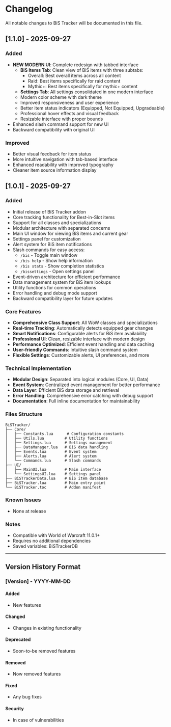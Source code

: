# Changelog

All notable changes to BiS Tracker will be documented in this file.

## [1.1.0] - 2025-09-27

### Added
- **NEW MODERN UI**: Complete redesign with tabbed interface
  - **BiS Items Tab**: Clean view of BiS items with three subtabs:
    - Overall: Best overall items across all content
    - Raid: Best items specifically for raid content
    - Mythic+: Best items specifically for mythic+ content
  - **Settings Tab**: All settings consolidated in one modern interface
  - Modern color scheme with dark theme
  - Improved responsiveness and user experience
  - Better item status indicators (Equipped, Not Equipped, Upgradeable)
  - Professional hover effects and visual feedback
  - Resizable interface with proper bounds
- Enhanced slash command support for new UI
- Backward compatibility with original UI

### Improved
- Better visual feedback for item status
- More intuitive navigation with tab-based interface
- Enhanced readability with improved typography
- Cleaner item source information display

## [1.0.1] - 2025-09-27

### Added
- Initial release of BiS Tracker addon
- Core tracking functionality for Best-in-Slot items
- Support for all classes and specializations
- Modular architecture with separated concerns
- Main UI window for viewing BiS items and current gear
- Settings panel for customization
- Alert system for BiS item notifications
- Slash commands for easy access:
  - `/bis` - Toggle main window
  - `/bis help` - Show help information
  - `/bis stats` - Show completion statistics
  - `/bissettings` - Open settings panel
- Event-driven architecture for efficient performance
- Data management system for BiS item lookups
- Utility functions for common operations
- Error handling and debug mode support
- Backward compatibility layer for future updates

### Core Features
- **Comprehensive Class Support**: All WoW classes and specializations
- **Real-time Tracking**: Automatically detects equipped gear changes
- **Smart Notifications**: Configurable alerts for BiS item availability
- **Professional UI**: Clean, resizable interface with modern design
- **Performance Optimized**: Efficient event handling and data caching
- **User-friendly Commands**: Intuitive slash command system
- **Flexible Settings**: Customizable alerts, UI preferences, and more

### Technical Implementation
- **Modular Design**: Separated into logical modules (Core, UI, Data)
- **Event System**: Centralized event management for better performance
- **Data Layer**: Efficient BiS data storage and retrieval
- **Error Handling**: Comprehensive error catching with debug support
- **Documentation**: Full inline documentation for maintainability

### Files Structure
```
BiSTracker/
├── Core/
│   ├── Constants.lua      # Configuration constants
│   ├── Utils.lua         # Utility functions
│   ├── Settings.lua      # Settings management
│   ├── DataManager.lua   # BiS data handling
│   ├── Events.lua        # Event system
│   ├── Alerts.lua        # Alert system
│   └── Commands.lua      # Slash commands
├── UI/
│   ├── MainUI.lua        # Main interface
│   └── SettingsUI.lua    # Settings panel
├── BiSTrackerData.lua    # BiS item database
├── BiSTracker.lua        # Main entry point
└── BiSTracker.toc        # Addon manifest
```

### Known Issues
- None at release

### Notes
- Compatible with World of Warcraft 11.0.1+
- Requires no additional dependencies
- Saved variables: BiSTrackerDB

---

## Version History Format

### [Version] - YYYY-MM-DD

#### Added
- New features

#### Changed
- Changes in existing functionality

#### Deprecated
- Soon-to-be removed features

#### Removed
- Now removed features

#### Fixed
- Any bug fixes

#### Security
- In case of vulnerabilities